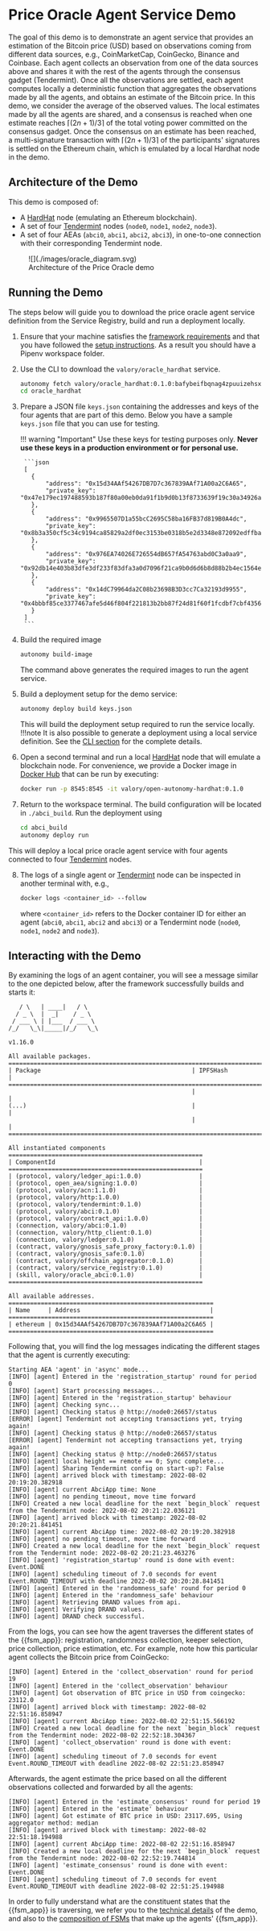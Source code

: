# Price Oracle Agent Service Demo

The goal of this demo is to demonstrate an agent service that provides an estimation
of the Bitcoin price (USD) based on observations coming from different data sources,
e.g., CoinMarketCap, CoinGecko, Binance and Coinbase.
Each agent collects an observation from one of the data sources above and
shares it with the rest of the agents through the consensus gadget (Tendermint).
Once all the observations are settled, each agent
computes locally a deterministic function that aggregates the observations made by all the
agents, and obtains an estimate of the Bitcoin price. In this demo, we consider the
average of the observed values.
The local estimates made by all the agents are shared, and
a consensus is reached when one estimate
reaches $\lceil(2n + 1) / 3\rceil$ of the total voting power committed
on the consensus gadget.
Once the consensus on an estimate has been reached, a multi-signature transaction
with $\lceil(2n + 1) / 3\rceil$ of the participants' signatures is settled on the
Ethereum chain, which is emulated by a local Hardhat node in the demo.


## Architecture of the Demo

This demo is composed of:

- A [HardHat](https://hardhat.org/) node (emulating an Ethereum blockchain).
- A set of four [Tendermint](https://tendermint.com/) nodes (`node0`, `node1`, `node2`, `node3`).
- A set of four AEAs (`abci0`, `abci1`, `abci2`, `abci3`), in one-to-one connection with their corresponding Tendermint
node.

<figure markdown>
![](./images/oracle_diagram.svg)
<figcaption>Architecture of the Price Oracle demo</figcaption>
</figure>


## Running the Demo
The steps below will guide you to download the price oracle agent service definition from the Service Registry, build and run a deployment locally.

1. Ensure that your machine satisfies the [framework requirements](guides/quick_start.md#requirements) and that
you have followed the [setup instructions](guides/quick_start.md#setup). As a result you should have a Pipenv workspace folder.

2. Use the CLI to download the `valory/oracle_hardhat` service.
    ```bash
    autonomy fetch valory/oracle_hardhat:0.1.0:bafybeifbqnag4zpuuizehsxag4n7pnkzvmpncgls2fh6ncc46fymfllvpy --remote --service
    cd oracle_hardhat
    ```

3. Prepare a JSON file `keys.json` containing the addresses and keys of the four agents that are
   part of this demo. Below you have a sample `keys.json` file that you can use for testing.

    !!! warning "Important"
        Use these keys for testing purposes only. **Never use these keys in a production environment or for personal use.**

        ```json
        [
          {
              "address": "0x15d34AAf54267DB7D7c367839AAf71A00a2C6A65",
              "private_key": "0x47e179ec197488593b187f80a00eb0da91f1b9d0b13f8733639f19c30a34926a"
          },
          {
              "address": "0x9965507D1a55bcC2695C58ba16FB37d819B0A4dc",
              "private_key": "0x8b3a350cf5c34c9194ca85829a2df0ec3153be0318b5e2d3348e872092edffba"
          },
          {
              "address": "0x976EA74026E726554dB657fA54763abd0C3a0aa9",
              "private_key": "0x92db14e403b83dfe3df233f83dfa3a0d7096f21ca9b0d6d6b8d88b2b4ec1564e"
          },
          {
              "address": "0x14dC79964da2C08b23698B3D3cc7Ca32193d9955",
              "private_key": "0x4bbbf85ce3377467afe5d46f804f221813b2bb87f24d81f60f1fcdbf7cbf4356"
          }
        ]
        ```

4. Build the required image
    ```bash
    autonomy build-image
    ```
    The command above generates the required images to run the agent service.

5. Build a deployment setup for the demo service:
    ```bash
    autonomy deploy build keys.json
    ```

    This will build the deployment setup required to run the service locally.
    !!!note
        It is also possible to generate a deployment using a local service definition. See the [CLI section](./autonomy.md) for the complete details.

6. Open a second terminal and run a local [HardHat](https://hardhat.org/) node that will emulate a blockchain node. For convenience, we provide a Docker image in [Docker Hub](https://hub.docker.com/) that can be run by executing:
    ```bash
    docker run -p 8545:8545 -it valory/open-autonomy-hardhat:0.1.0
    ```

7. Return to the workspace terminal.
The build configuration will be located in `./abci_build`. Run the deployment using
    ```bash
    cd abci_build
    autonomy deploy run
    ```
This will deploy a local price oracle agent service with four agents connected to four [Tendermint](https://tendermint.com/) nodes.

8. The logs of a single agent or [Tendermint](https://tendermint.com/) node can be inspected in another terminal with, e.g.,
    ```bash
    docker logs <container_id> --follow
    ```
    where `<container_id>` refers to the Docker container ID for either an agent
    (`abci0`, `abci1`, `abci2` and `abci3`) or a Tendermint node (`node0`, `node1`, `node2` and `node3`).

## Interacting with the Demo
By examining the logs of an agent container, you will see a message similar to the one depicted below, after the framework successfully builds and starts it:

```
   / \   | ____|   / \   
  / _ \  |  _|    / _ \  
 / ___ \ | |___  / ___ \
/_/   \_\|_____|/_/   \_\

v1.16.0

All available packages.
================================================================================
| Package                                          | IPFSHash                  |
================================================================================
                                                   |                           |
(...)                                              |                           |
                                                   |                           |
================================================================================

All instantiated components
======================================================
| ComponentId                                        |
======================================================
| (protocol, valory/ledger_api:1.0.0)                |
| (protocol, open_aea/signing:1.0.0)                 |
| (protocol, valory/acn:1.1.0)                       |
| (protocol, valory/http:1.0.0)                      |
| (protocol, valory/tendermint:0.1.0)                |
| (protocol, valory/abci:0.1.0)                      |
| (protocol, valory/contract_api:1.0.0)              |
| (connection, valory/abci:0.1.0)                    |
| (connection, valory/http_client:0.1.0)             |
| (connection, valory/ledger:0.1.0)                  |
| (contract, valory/gnosis_safe_proxy_factory:0.1.0) |
| (contract, valory/gnosis_safe:0.1.0)               |
| (contract, valory/offchain_aggregator:0.1.0)       |
| (contract, valory/service_registry:0.1.0)          |
| (skill, valory/oracle_abci:0.1.0)                  |
======================================================

All available addresses.
=========================================================
| Name     | Address                                    |
=========================================================
| ethereum | 0x15d34AAf54267DB7D7c367839AAf71A00a2C6A65 |
=========================================================
```

Following that, you will find the log messages indicating the different stages that the agent is currently executing:

```
Starting AEA 'agent' in 'async' mode...
[INFO] [agent] Entered in the 'registration_startup' round for period 0
[INFO] [agent] Start processing messages...
[INFO] [agent] Entered in the 'registration_startup' behaviour
[INFO] [agent] Checking sync...
[INFO] [agent] Checking status @ http://node0:26657/status
[ERROR] [agent] Tendermint not accepting transactions yet, trying again!
[INFO] [agent] Checking status @ http://node0:26657/status
[ERROR] [agent] Tendermint not accepting transactions yet, trying again!
[INFO] [agent] Checking status @ http://node0:26657/status
[INFO] [agent] local height == remote == 0; Sync complete...
[INFO] [agent] Sharing Tendermint config on start-up?: False
[INFO] [agent] arrived block with timestamp: 2022-08-02 20:19:20.382918
[INFO] [agent] current AbciApp time: None
[INFO] [agent] no pending timeout, move time forward
[INFO] Created a new local deadline for the next `begin_block` request from the Tendermint node: 2022-08-02 20:21:22.036121
[INFO] [agent] arrived block with timestamp: 2022-08-02 20:20:21.841451
[INFO] [agent] current AbciApp time: 2022-08-02 20:19:20.382918
[INFO] [agent] no pending timeout, move time forward
[INFO] Created a new local deadline for the next `begin_block` request from the Tendermint node: 2022-08-02 20:21:23.463276
[INFO] [agent] 'registration_startup' round is done with event: Event.DONE
[INFO] [agent] scheduling timeout of 7.0 seconds for event Event.ROUND_TIMEOUT with deadline 2022-08-02 20:20:28.841451
[INFO] [agent] Entered in the 'randomness_safe' round for period 0
[INFO] [agent] Entered in the 'randomness_safe' behaviour
[INFO] [agent] Retrieving DRAND values from api.
[INFO] [agent] Verifying DRAND values.
[INFO] [agent] DRAND check successful.
```

From the logs, you can see how the agent traverses the different states of the
{{fsm_app}}: registration, randomness collection, keeper selection, price collection, price estimation, etc.
For example, note how this particular agent collects the Bitcoin price from CoinGecko:

```
[INFO] [agent] Entered in the 'collect_observation' round for period 19
[INFO] [agent] Entered in the 'collect_observation' behaviour
[INFO] [agent] Got observation of BTC price in USD from coingecko: 23112.0
[INFO] [agent] arrived block with timestamp: 2022-08-02 22:51:16.858947
[INFO] [agent] current AbciApp time: 2022-08-02 22:51:15.566192
[INFO] Created a new local deadline for the next `begin_block` request from the Tendermint node: 2022-08-02 22:52:18.304367
[INFO] [agent] 'collect_observation' round is done with event: Event.DONE
[INFO] [agent] scheduling timeout of 7.0 seconds for event Event.ROUND_TIMEOUT with deadline 2022-08-02 22:51:23.858947
```

Afterwards, the agent estimate the price based on all the different observations collected and forwarded by all the agents:

```
[INFO] [agent] Entered in the 'estimate_consensus' round for period 19
[INFO] [agent] Entered in the 'estimate' behaviour
[INFO] [agent] Got estimate of BTC price in USD: 23117.695, Using aggregator method: median
[INFO] [agent] arrived block with timestamp: 2022-08-02 22:51:18.194988
[INFO] [agent] current AbciApp time: 2022-08-02 22:51:16.858947
[INFO] Created a new local deadline for the next `begin_block` request from the Tendermint node: 2022-08-02 22:52:19.744814
[INFO] [agent] 'estimate_consensus' round is done with event: Event.DONE
[INFO] [agent] scheduling timeout of 7.0 seconds for event Event.ROUND_TIMEOUT with deadline 2022-08-02 22:51:25.194988
```

In order to fully understand what are the constituent states that the {{fsm_app}} is traversing,
we refer you to the [technical details](price_oracle_technical_details.md) of the demo, and also to
the [composition of FSMs](price_oracle_fsms.md) that make up the agents' {{fsm_app}}.
